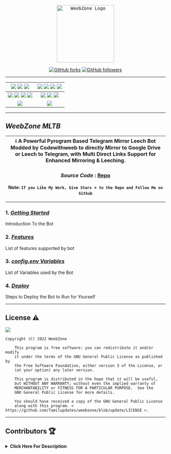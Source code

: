 <p align="center">
    <a href="https://github.com/Tamilupdates/weebzone">
        <kbd>
            <img width="180" src="https://graph.org/file/c2f574670f937de672ad0.jpg" alt="WeebZone Logo">
        </kbd>
    </a>
</p>

<p align="center">
<div align=center>

[![GitHub forks](https://img.shields.io/github/forks/Tamilupdates/weebzone?style=social)](https://github.com/Tamilupdates/weebzone/fork)
[![GitHub followers](https://img.shields.io/github/followers/weebzone?style=social&label=weebzone%20Followers)](https://github.com/weebzone)

----

[![](https://img.shields.io/github/repo-size/Tamilupdates/weebzone?color=green&label=Repo%20Size&labelColor=292c3b)](#) [![](https://img.shields.io/github/commit-activity/m/Tamilupdates/weebzone?logo=github&labelColor=292c3b&label=Github%20Commits)](#) [![](https://img.shields.io/github/license/Tamilupdates/weebzone?style=flat&label=License&labelColor=292c3b)](#)|[![](https://img.shields.io/github/issues-raw/Tamilupdates/weebzone?style=flat&label=Open%20Issues&labelColor=292c3b)](#) [![](https://img.shields.io/github/issues-closed-raw/Tamilupdates/weebzone?style=flat&label=Closed%20Issues&labelColor=292c3b)](#) [![](https://img.shields.io/github/issues-pr-raw/Tamilupdates/weebzone?style=flat&label=Open%20Pull%20Requests&labelColor=292c3b)](#) [![](https://img.shields.io/github/issues-pr-closed-raw/Tamilupdates/weebzone?style=flat&label=Closed%20Pull%20Requests&labelColor=292c3b)](#)
:---:|:---:|
[![](https://img.shields.io/github/languages/count/Tamilupdates/weebzone?style=flat&label=Total%20Languages&labelColor=292c3b&color=blueviolet)](#) [![](https://img.shields.io/github/languages/top/Tamilupdates/weebzone?style=flat&logo=python&labelColor=292c3b)](#) [![](https://img.shields.io/github/last-commit/Tamilupdates/weebzone?style=flat&label=Last%20Commit&labelColor=292c3b&color=important)](#) [![](https://badgen.net/github/branches/Tamilupdates/weebzone?label=Total%20Branches&labelColor=292c3b)](#)|[![](https://img.shields.io/github/forks/Tamilupdates/weebzone?style=flat&logo=github&label=Forks&labelColor=292c3b&color=critical)](#) [![](https://img.shields.io/github/stars/Tamilupdates/weebzone?style=flat&logo=github&label=Stars&labelColor=292c3b&color=yellow)](#) [![](https://badgen.net/docker/pulls/codewithweeb/weebzone?icon=docker&label=Pulls&labelColor=292c3b&color=blue)](#)
[![](https://img.shields.io/badge/Telegram%20Channel-Join-9cf?style=for-the-badge&logo=telegram&logoColor=blue&style=flat&labelColor=292c3b)](https://telegram.me/KPSTorrent) |[![](https://img.shields.io/badge/Support%20Group-Join-9cf?style=for-the-badge&logo=telegram&logoColor=blue&style=flat&labelColor=292c3b)](https://telegram.me/TorrentLeechGroup) |

</div>

----

## ***WeebZone MLTB***

<div align=center>

ℹ️ A Powerful Pyrogram Based Telegram Mirror Leech Bot Modded by Codewithweeb to directly Mirror to Google Drive or Leech to Telegram, with Multi Direct Links Support for Enhanced Mirroring & Leeching.|
---|
    
### ***Source Code*** : [Repo](https://github.com/Tamilupdates/weebzone)

#### Note: `If you Like My Work, Give Stars ⭐ to the Repo and Follow Me on Github`
    
----
</div>
</p>

### 1. [***Getting Started***](https://github.com/Tamilupdates/weebzone/wiki/Getting-Started)
Introduction To the Bot

### 2. [***Features***](https://github.com/Tamilupdates/weebzone/wiki/Features)
List of features supported by bot

### 3. [***config.env Variables***](https://github.comTamilupdates/weebzone/wiki/Setting-up-the-config.env-file)
List of Variables used by the Bot

### 4. [***Deploy***](https://github.com/Tamilupdates/weebzone/wiki/Deployment)
Steps to Deploy the Bot to Run for Yourself

---

## License ⚠️

[![](https://www.gnu.org/graphics/gplv3-with-text-136x68.png)](https://www.gnu.org/licenses/gpl-3.0.html)

```text
Copyright (C) 2022 WeebZone

    This program is free software: you can redistribute it and/or modify
    it under the terms of the GNU General Public License as published by
    the Free Software Foundation, either version 3 of the License, or
    (at your option) any later version.

    This program is distributed in the hope that it will be useful,
    but WITHOUT ANY WARRANTY; without even the implied warranty of
    MERCHANTABILITY or FITNESS FOR A PARTICULAR PURPOSE.  See the
    GNU General Public License for more details.

    You should have received a copy of the GNU General Public License
    along with this program. < https://github.com/Tamilupdates/weebzone/blob/update/LICENSE >.
```

---

## Contributors 🏆
<details>
    <summary><b>Click Here For Description</b></summary>

|![](https://avatars.githubusercontent.com/u/116391685)|![](https://avatars.githubusercontent.com/u/113664541)|![](https://avatars.githubusercontent.com/u/77075674)|![](https://avatars.githubusercontent.com/u/94453305)|![](https://avatars.githubusercontent.com/u/56303690)|![](https://avatars.githubusercontent.com/u/91935990)|![](https://avatars.githubusercontent.com/u/80155750)|
|---|---|---|---|---|---|---|
|[`Tamilupdates`](https://github.com/Tamilupdates)|[`CodeWithWeeb`](https://github.com/weebzone)|[`Anasty17`](https://github.com/anasty17)|[`Ajay Choudhary`](https://github.com/ajay0916) |[`Arshsisodiya`](https://github.com/arshsisodiya/helios-mirror) |[`ToxyTech`](https://github.com/dipeshpatil123)|[`MysterySD`](https://github.com/5MysterySD)|
| `Me` Master | Add modules and fixes & many more|Base Repo|For suggestion & fixing| For there BOT_PM and LOG feature| For Task Limit| For Help and PIXIBAY Support|

</details>


